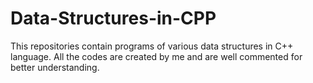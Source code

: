 # Data-Structures-in-CPP
This repositories contain programs of various data structures in C++ language. All the codes are created by me and are well commented for better understanding.
